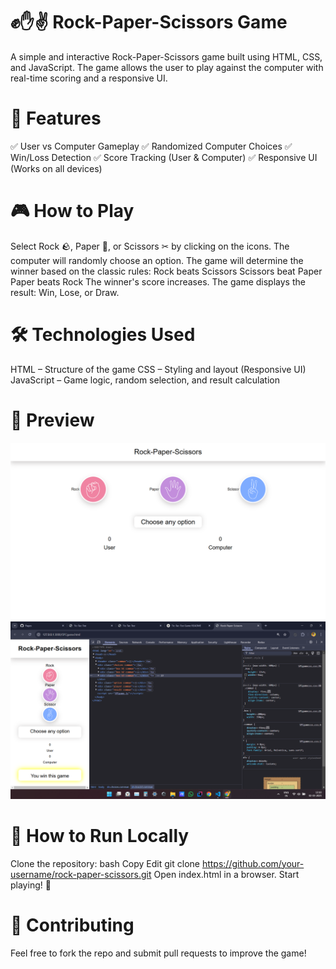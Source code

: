 # ✊✋✌ Rock-Paper-Scissors Game
A simple and interactive Rock-Paper-Scissors game built using HTML, CSS, and JavaScript. The game allows the user to play against the computer with real-time scoring and a responsive UI.

# 📌 Features
✅ User vs Computer Gameplay
✅ Randomized Computer Choices
✅ Win/Loss Detection
✅ Score Tracking (User & Computer)
✅ Responsive UI (Works on all devices)

# 🎮 How to Play
Select Rock 🪨, Paper 📄, or Scissors ✂ by clicking on the icons.
The computer will randomly choose an option.
The game will determine the winner based on the classic rules:
Rock beats Scissors
Scissors beat Paper
Paper beats Rock
The winner's score increases.
The game displays the result: Win, Lose, or Draw.

# 🛠️ Technologies Used
HTML – Structure of the game
CSS – Styling and layout (Responsive UI)
JavaScript – Game logic, random selection, and result calculation

# 📸 Preview
![alt text](image.png)
![alt text](image-1.png)

# 🔧 How to Run Locally
Clone the repository:
bash
Copy
Edit
git clone https://github.com/your-username/rock-paper-scissors.git
Open index.html in a browser.
Start playing! 🎉

# 🤝 Contributing
Feel free to fork the repo and submit pull requests to improve the game!